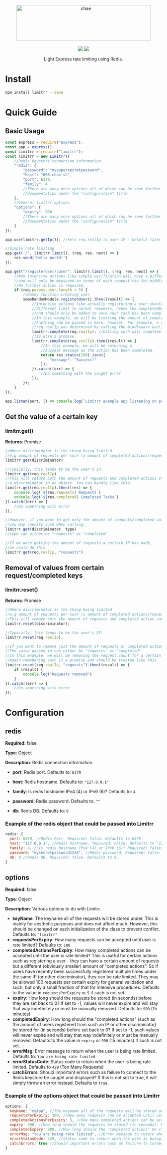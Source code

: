 <div align="center">
<a href="https://github.com/eddiejibson/chae-limitrr"><img alt="chae" src="https://cdn.oxro.io/chae/img/limitrr.png" width="432.8" height="114.2"></a>
<br>
<br>
<a href="https://paypal.me/eddiejibson/5"><img src="https://img.shields.io/badge/donate-PayPal-brightgreen.svg"></a>
<img src="https://requires.io/github/eddiejibson/chae-limitrr/requirements.svg?branch=master">
<p>Light Express rate limiting using Redis.</p>
</div>

# Install

``` bash
npm install limitrr --save
```

# Quick Guide

## Basic Usage

``` javascript
const express = require("express");
const app = express();
const Limitrr = require("limitrr");
const limitrr = new Limitrr({
    //Redis keystore connection information
    "redis": {
        "password": "mysupersecretpassword",
        "host": "666.chae.sh",
        "port": 6379,
        "family": 4
        //There are many more options all of which can be seen further into the
        //documentation under the "configuration" title
    },
    //General limitrr options
    "options": {
        "expiry": 900
        //There are many more options all of which can be seen further into the
        //documentation under the "configuration" title
    }
});

app.use(limitrr.getIp()); //Sets req.realIp to user IP - helpful later on.

//Simple rate limiting
app.get('/', limitrr.limit(), (req, res, next) => {
    res.send('Hello World!')
});

app.get("/registerUser/:user", limitrr.limit(), (req, res, next) => {
    //Non intensive actions like simple verification will have a different limit to intensive ones.
    //and will only be measured in terms of each request via the middleware.
    //No further action is required.
    if (req.params.user.length < 5) {
        //Dummy function creating user
        someRandomModule.registerUser().then((result) => {
            //Intensive actions like actually registering a user should have a
            //different limit to normal requests, hence the completedActionsPerExpiry option.
            //and should only be added to once such task has been completed fully
            //In this example, we will be limiting the amount of completed actions a certain IP can make.
            //Anything can be passed in here, however. For example, a email address or user ID.
            //req.realIp was determined by calling the middleware earlier - limitrr.getIp()
            limitrr.complete(req.realIp); //Calling such will complete
            //Is also a promise.
            limitrr.complete(req.realIp).then((result) => {
                //In this example, we will be returning a
                //success message as the action has been completed.
                return res.status(200).json({ 
                    "message": "Success!"
                });
            }).catch((err) => {
                //Do something with the caught error
            });
        });
    }
});

app.listen(port, () => console.log(`Limitrr example app listening on port ${port}!`))
```

## Get the value of a certain key

### limitrr.get()

**Returns**: Promise

```javascript
//Where discriminator is the thing being limited
//e.g amount of requests per such (x amount of completed actions/requests per discriminator)
limitrr.get(discriminator)

//Typically, this tends to be the user's IP.
limitrr.get(req.realIp)
//This will return both the amount of requests and completed actions stored under such
//a discriminator in an object. You can handle like this:
limitrr.get(req.realIp).then((res) => {
    console.log(`${res.requests} Requests`)
    console.log(`${res.completed} Completed Tasks`)
}).catch((err) => {
    //Do something with error
});

//However, if you want to get only the amount of requests/completed value
//you may specify such when calling:
limitrr.get(discriminator, type)
//type can either be "requests" or "completed"

//If we were getting the amount of requests a certain IP has made,
//we could do this
limitrr.get(req.realIp, "requests")
```

## Removal of values from certain request/completed keys

### limitrr.reset()

**Returns**: Promise

``` javascript
//Where discriminator is the thing being limited
//e.g amount of requests per such (x amount of completed actions/requests per discriminator)
//This will remove both the amount of requests and completed action count
limitrr.reset(discriminator);

//Typically, this tends to be the user's IP.
limitrr.reset(req.realIp);

//If you want to remove just the amount of requests or completed actions, this can be done too.
//The value passed in can either be "requests" or "completed"
//In this example, we will be removing the request count for a certain IP
//Again remebering such is a promise and should be treated like this
limitrr.reset(req.realIp, "requests").then((result) => {
    if (result) {
        console.log("Requests removed")
    }
}).catch((err) => {
    //Do something with error
});
```

# Configuration

## redis

**Required**: false

**Type**: Object

**Description**: Redis connection information.

* **port**: Redis port. Defaults to: `6379`

* **host**: Redis hostname. Defaults to: `"127.0.0.1"`

* **family**: Is redis hostname IPv4 (4) or IPv6 (6)? Defaults to: `4`

* **password**: Redis password. Defaults to: `""`

* **db**: Redis DB. Defaults to: `0`

### Example of the redis object that could be passed into Limitrr

``` javascript
redis: {
  port: 6379, //Redis Port. Required: false. Defaults to 6379
  host: "127.0.0.1", //Redis hostname. fequired: False. Defaults to "127.0.0.1".
  family: 4, //Is redis hostname IPv4 (4) or IPv6 (6)? Required: false. Defaults to 4 (IPv4).
  password: "mysecretpassword1234", //Redis password. Required: false. Defaults to "" (empty).
  db: 0 //Redis DB. Required: false. Defaults to 0.
}
```

## options

**Required**: false

**Type**: Object

**Description**: Various options to do with Limitrr.

* **keyName**: The keyname all of the requests will be stored under. This is mainly for aesthetic purposes and does not affect much. However, this should be changed on each initialization of the class to prevent conflict. Defaults to: `"limitrr"`
* **requestsPerExpiry**: How many requests can be accepted until user is rate limited? Defaults to: `100`
* **completedActionsPerExpiry**: How many completed actions can be accepted until the user is rate limited? This is useful for certain actions such as registering a user - they can have a certain amount of requests but a different (obviously smaller) amount of "completed actions". So if users have recently been successfully registered multiple times under the same IP (or other discriminator), they can be rate limited. They may be allowed 100 requests per certain expiry for general validation and such, but only a small fraction of that for intensive procedures. Defaults to the value in `requestsPerExpiry` or `5` if such is not set.
* **expiry**: How long should the requests be stored (in seconds) before they are set back to 0? If set to -1, values will never expire and will stay that way indefinitely or must be manually removed. Defaults to: `900` (15 minutes)
* **completedExpiry**: How long should the "completed actions" (such as the amount of users registered from such an IP or other discriminator) be stored for (in seconds) before set back to 0? If set to -1, such values will never expire and will stay that way indefinitely or must be manually removed. Defaults to the value in `expiry` or `900` (15 minutes) if such is not set.
* **errorMsg**: Error message to return when the user is being rate limited. Defaults to: `You are being rate limited`
* **errorStatusCode**: Status code to return when the user is being rate limited. Defaults to `429` (Too Many Requests)
* **catchErrors**: Should important errors such as failure to connect to the Redis keystore be caught and displayed? If this is not set to true, it will simply throw an error instead. Defaults to `true`.

### Example of the options object that could be passed into Limitrr

``` javascript
options: {
  keyName: "myApp", //The keyname all of the requests will be stored under. Required: false. Defaults to "limitrr"
  requestsPerExpiry: 100, //How many requests can be accepted until user is rate limited?. Required: false. Defaults to 100.
  completedActionsPerExpiry: 5, //How many completed actions can be accepted until the user is rate limited?
  expiry: 900, //How long should the requests be stored (in seconds). Required: False. Defaults to 900.
  completedExpiry: 900, //How long should the "completed actions" be stored (in seconds). Required: false. Defaults to the value in expiry or 900 if such is not set
  errorMsg: "You are being rate limited", //Error message to return when user is being rate limited. Required: false. Defaults to: "You are being rate limited"
  errorStatusCode: 429, //Status code to return when the user is being rate limited. Defaults to: 429 (Too many requests)
  catchErrors: true //Should important errors such as failure to connect to the Redis keystore be caught and displayed?
}
```